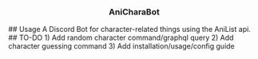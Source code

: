 <h3 align="center">AniCharaBot</h3>
## Usage
A Discord Bot for character-related things using the AniList api.
## TO-DO
1) Add random character command/graphql query
2) Add character guessing command
3) Add installation/usage/config guide
